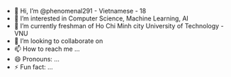 - 👋 Hi, I’m @phenomenal291 - Vietnamese - 18
- 👀 I’m interested in Computer Science, Machine Learning, AI
- 🌱 I’m currently freshman of Ho Chi Minh city University of Technology - VNU
- 💞️ I’m looking to collaborate on 
- 📫 How to reach me ...
- 😄 Pronouns: ...
- ⚡ Fun fact: ...

<!---
phenomenal291/phenomenal291 is a ✨ special ✨ repository because its `README.md` (this file) appears on your GitHub profile.
You can click the Preview link to take a look at your changes.
--->

